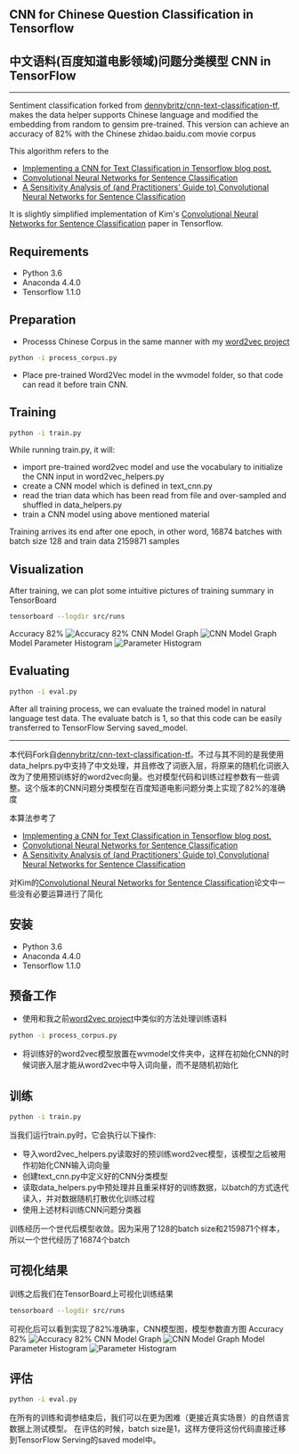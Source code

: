 ## CNN for Chinese Question Classification in Tensorflow
## 中文语料(百度知道电影领域)问题分类模型 CNN in TensorFlow
***
Sentiment classification forked from [dennybritz/cnn-text-classification-tf](https://github.com/dennybritz/cnn-text-classification-tf), makes the data helper supports Chinese language and modified the embedding from random to gensim pre-trained. This version can achieve an accuracy of 82% with the Chinese zhidao.baidu.com movie corpus

This algorithm refers to the 
- [Implementing a CNN for Text Classification in Tensorflow blog post.](http://www.wildml.com/2015/12/implementing-a-cnn-for-text-classification-in-tensorflow/)
- [Convolutional Neural Networks for Sentence Classification](http://arxiv.org/abs/1408.5882)
- [A Sensitivity Analysis of (and Practitioners' Guide to) Convolutional Neural Networks for Sentence Classification](http://arxiv.org/abs/1510.03820)

It is slightly simplified implementation of Kim's [Convolutional Neural Networks for Sentence Classification](http://arxiv.org/abs/1408.5882) paper in Tensorflow.

## Requirements

- Python 3.6
- Anaconda 4.4.0
- Tensorflow 1.1.0

## Preparation
- Processs Chinese Corpus in the same manner with my [word2vec project](https://github.com/sefira/word2vec)
```bash
python -i process_corpus.py
```

- Place pre-trained Word2Vec model in the wvmodel folder, so that code can read it before train CNN.

## Training
```bash
python -i train.py
```
While running train.py, it will:
- import pre-trained word2vec model and use the vocabulary to initialize the CNN input in word2vec_helpers.py
- create a CNN model which is defined in text_cnn.py
- read the trian data which has been read from file and over-sampled and shuffled in data_helpers.py
- train a CNN model using above mentioned material

Training arrives its end after one epoch, in other word, 16874 batches with batch size 128 and train data 2159871 samples

## Visualization
After training, we can plot some intuitive pictures of training summary in TensorBoard
```bash
tensorboard --logdir src/runs
```
Accuracy 82%
![Accuracy 82%](https://raw.githubusercontent.com/sefira/question-classification-cnn-tf/master/SCREENSHOT/SCALARS.png)
CNN Model Graph
![CNN Model Graph](https://raw.githubusercontent.com/sefira/question-classification-cnn-tf/master/SCREENSHOT/GRAPHS.png)
Model Parameter Histogram
![Parameter Histogram](https://raw.githubusercontent.com/sefira/question-classification-cnn-tf/master/SCREENSHOT/HISTOGRAMS.png)

## Evaluating
```bash
python -i eval.py
```
After all training process, we can evaluate the trained model in natural language test data. The evaluate batch is 1, so that this code can be easily transferred to TensorFlow Serving saved_model.

***
本代码Fork自[dennybritz/cnn-text-classification-tf](https://github.com/dennybritz/cnn-text-classification-tf)。不过与其不同的是我使用data_helprs.py中支持了中文处理，并且修改了词嵌入层，将原来的随机化词嵌入改为了使用预训练好的word2vec向量。也对模型代码和训练过程参数有一些调整。这个版本的CNN问题分类模型在百度知道电影问题分类上实现了82%的准确度

本算法参考了 
- [Implementing a CNN for Text Classification in Tensorflow blog post.](http://www.wildml.com/2015/12/implementing-a-cnn-for-text-classification-in-tensorflow/)
- [Convolutional Neural Networks for Sentence Classification](http://arxiv.org/abs/1408.5882)
- [A Sensitivity Analysis of (and Practitioners' Guide to) Convolutional Neural Networks for Sentence Classification](http://arxiv.org/abs/1510.03820)

对Kim的[Convolutional Neural Networks for Sentence Classification](http://arxiv.org/abs/1408.5882)论文中一些没有必要运算进行了简化

## 安装

- Python 3.6
- Anaconda 4.4.0
- Tensorflow 1.1.0

## 预备工作
- 使用和我之前[word2vec project](https://github.com/sefira/word2vec)中类似的方法处理训练语料
```bash
python -i process_corpus.py
```

- 将训练好的word2vec模型放置在wvmodel文件夹中，这样在初始化CNN的时候词嵌入层才能从word2vec中导入词向量，而不是随机初始化

## 训练
```bash
python -i train.py
```
当我们运行train.py时，它会执行以下操作:
- 导入word2vec_helpers.py读取好的预训练word2vec模型，该模型之后被用作初始化CNN输入词向量
- 创建text_cnn.py中定义好的CNN分类模型
- 读取data_helpers.py中预处理并且重采样好的训练数据，以batch的方式迭代读入，并对数据随机打散优化训练过程
- 使用上述材料训练CNN问题分类器

训练经历一个世代后模型收敛。因为采用了128的batch size和2159871个样本，所以一个世代经历了16874个batch

## 可视化结果
训练之后我们在TensorBoard上可视化训练结果
```bash
tensorboard --logdir src/runs
```
可视化后可以看到实现了82%准确率，CNN模型图，模型参数直方图
Accuracy 82%
![Accuracy 82%](https://raw.githubusercontent.com/sefira/question-classification-cnn-tf/master/SCREENSHOT/SCALARS.png)
CNN Model Graph
![CNN Model Graph](https://raw.githubusercontent.com/sefira/question-classification-cnn-tf/master/SCREENSHOT/GRAPHS.png)
Model Parameter Histogram
![Parameter Histogram](https://raw.githubusercontent.com/sefira/question-classification-cnn-tf/master/SCREENSHOT/HISTOGRAMS.png)

## 评估
```bash
python -i eval.py
```
在所有的训练和调参结束后，我们可以在更为困难（更接近真实场景）的自然语言数据上测试模型。
在评估的时候，batch size是1，这样方便将这份代码直接迁移到TensorFlow Serving的saved model中。